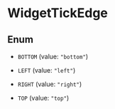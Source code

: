 

# WidgetTickEdge

## Enum


* `BOTTOM` (value: `"bottom"`)

* `LEFT` (value: `"left"`)

* `RIGHT` (value: `"right"`)

* `TOP` (value: `"top"`)



